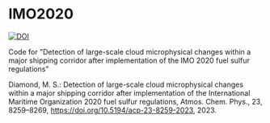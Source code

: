 # IMO2020
[![DOI](https://zenodo.org/badge/639075078.svg)](https://zenodo.org/badge/latestdoi/639075078)

Code for "Detection of large-scale cloud microphysical changes within a major shipping corridor after implementation of the IMO 2020 fuel sulfur regulations"

Diamond, M. S.: Detection of large-scale cloud microphysical changes within a major shipping corridor after implementation of the International Maritime Organization 2020 fuel sulfur regulations, Atmos. Chem. Phys., 23, 8259–8269, https://doi.org/10.5194/acp-23-8259-2023, 2023.
